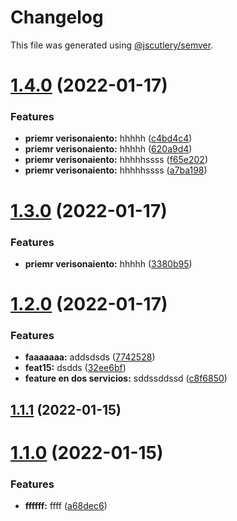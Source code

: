 # Changelog

This file was generated using [@jscutlery/semver](https://github.com/jscutlery/semver).

# [1.4.0](https://github.com/Patrick1982/nx/compare/api-product-service-1.3.0...api-product-service-1.4.0) (2022-01-17)


### Features

* **priemr verisonaiento:** hhhhh ([c4bd4c4](https://github.com/Patrick1982/nx/commit/c4bd4c42bc2e83f486ab69bc2e79af651782878c))
* **priemr verisonaiento:** hhhhh ([620a9d4](https://github.com/Patrick1982/nx/commit/620a9d483298773cf0f38e726d7ceaafadc19517))
* **priemr verisonaiento:** hhhhhssss ([f65e202](https://github.com/Patrick1982/nx/commit/f65e202082f51fa732d8a9565a3ae7077e60d731))
* **priemr verisonaiento:** hhhhhssss ([a7ba198](https://github.com/Patrick1982/nx/commit/a7ba198db82c3eda0ac9bc3d82a881c4979c41aa))



# [1.3.0](https://github.com/Patrick1982/nx/compare/api-product-service-1.2.0...api-product-service-1.3.0) (2022-01-17)


### Features

* **priemr verisonaiento:** hhhhh ([3380b95](https://github.com/Patrick1982/nx/commit/3380b95165034055f6f22b0a025c2aa0383bed00))



# [1.2.0](https://github.com/Patrick1982/nx/compare/api-product-service-1.1.1...api-product-service-1.2.0) (2022-01-17)


### Features

* **faaaaaaa:** addsdsds ([7742528](https://github.com/Patrick1982/nx/commit/7742528feb2c01dd3491ebff77ac2c4a02cc8002))
* **feat15:** dsdds ([32ee6bf](https://github.com/Patrick1982/nx/commit/32ee6bfd9f44e748c47b28685f6bf0b83a11a4cd))
* **feature en dos servicios:** sddssddssd ([c8f6850](https://github.com/Patrick1982/nx/commit/c8f685048698154438dc7b44ab4c336d50e51b08))



## [1.1.1](https://github.com/Patrick1982/nx/compare/api-product-service-1.1.0...api-product-service-1.1.1) (2022-01-15)



# [1.1.0](https://github.com/Patrick1982/nx/compare/api-product-service-1.0.0...api-product-service-1.1.0) (2022-01-15)


### Features

* **ffffff:** ffff ([a68dec6](https://github.com/Patrick1982/nx/commit/a68dec623b85b7d5aa8e064b493773b5e97beaef))
